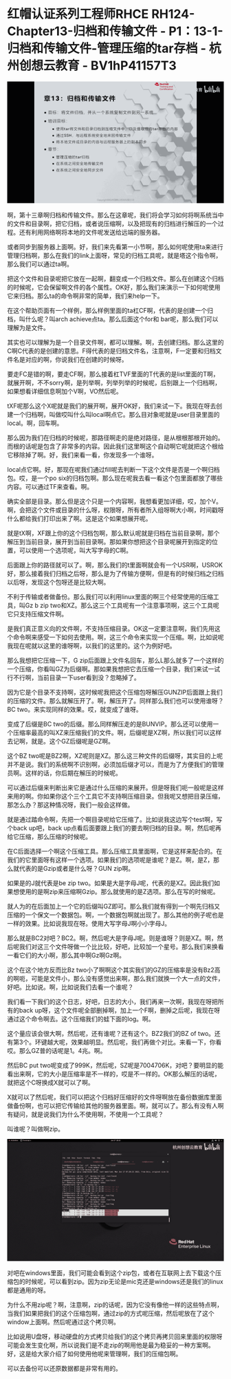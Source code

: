 # 红帽认证系列工程师RHCE RH124-Chapter13-归档和传输文件 - P1：13-1-归档和传输文件-管理压缩的tar存档 - 杭州创想云教育 - BV1hP41157T3

![](img/58461d57cbc7248ad05c58276fa697dc_0.png)

啊，第十三章啊归档和传输文件。那么在这章呢，我们将会学习如何将啊系统当中的文件和目录啊，把它归档，或者说压缩啊，以及把现有的归档进行解压的一个过程。还有利用网络啊将本地的文件呢发送给远端的服务器。

或者同步到服务器上面啊。好，我们来先看第一小节啊，那么如何呢使用ta来进行管理归档啊，那么在我们的link上面呀，常见的归档工具呢，就是塔这个指令啊，那么我们可以通过ta啊。

把这个文件和目录呢把它放在一起啊，翻变成一个归档文件。那么在创建这个归档的时候呢，它会保留啊文件的各个属性。OK好，那么我们来演示一下如何呢使用它来归档。那么ta的命令啊非常的简单，我们来help一下。

在这个帮助页面有一个样例，那么样例里面的ta杠CF啊，代表的是创建一个归档，叫什么呢？叫arch achieve点ta。那么后面这个for和 bar呢，那么我们可以理解为是文件。

其实也可以理解为是一个目录文件啊，都可以理解。啊，去创建归档。那么这里的C啊C代表的是创建的意思。F得代表的是归档文件名，注意啊，F一定要和归档文件名是对应的啊，你说我们在创建的时候呀。

要走FC是错的啊，要走CF啊，那么接着杠TVF里面的T代表的是list里面的T啊，就展开啊，不不sorry啊，是列举啊，列举列举的时候呢，后别跟上一个归档啊，如果想看详细信息啊加个V啊，VO然后呢。

tXF呢那么这个X呢就是我们的展开啊，展开OK好，我们来试一下。我现在呀去创建一个归档啊，叫做哎叫什么叫local啊点它。那么目对象呢就是user目录里面的local。啊，回车啊。

那么因为我们在归档的时候呢，那路径啊走的是绝对路径，是从根根那根开始的。而根的话呢是包含了非常多的内容。因此我们这里啊这个自动啊它呢就把这个根给它移除掉了啊。好，我们来看一看，你发现多一个谁呀。

local点它啊。好，那现在呢我们通过fill呢去判断一下这个文件是否是一个啊归档包。哎，是一个po six的归档包啊。那么现在呢我去看一看这个包里面都放了哪些内容。可以通过TF来查看。啊。

确实全部是目录。那么但是这个只是一个内容啊，我想看更加详细，哎，加个V。啊，会把这个文件或目录的什么呀，权限呀，所有者所入组呀啊大小啊，时间戳呀什么都给我们打印出来了啊。这是这个如果想展开呢。

就是tX啊，XF跟上你的这个归档包啊，那么默认呢就是归档在当前目录啊，那个解压到当前目录，展开到当前目录啊。那如果你想把这个目录呢展开到指定的位置，可以使用一个选项呢，叫大写字母的C啊。

后面跟上你的路径就可以了。啊，那么我们的t里面啊就会有一个USR啊，USROK好，那么接着我们归档之后呀，那么是为了传输方便啊，但是有的时候归档之归档以后呀，发现这个包呀还是比较大啊。

不利于传输或者做备份。那么我们可以利用linux里面的啊三个经常使用的压缩工具，叫Gz b zip two和XZ。那么这三个工具呢有一个注意事项啊，这三个工具呢它只支持压缩文件啊。

是我们真正意义向的文件啊，不支持压缩目录。OK这一定要注意啊，我们先用这个命令啊来感受一下如何去使用。啊，这三个命令来实现一个压缩。啊，比如说呢我现在呢就以这里的谁呀啊，以我们的这里的。这个为例好吧。

那么我想把它压缩一下，G zip后面跟上文件名回车，那么L那么就多了一个这样的一个压缩，你看叫GZ为后缀啊。那如果我想把它去压缩一个目录，我们来试一试行不行啊，当前目录一下user看到没？忽略掉了。

因为它是个目录不支持啊，这时候呢我把这个压缩包呀解压GUNZIP后面跟上我们的压缩的文件。那么就解压开了。啊，解压开了。同样那么我们也可以使用谁呀？BC two。来实现同样的效果。哎，就变成了谁呀。

变成了后缀是BC two的后缀。那么同样解压走的是BUNVIP。那么还可以使用一个压缩率最高的叫XZ来压缩我们的文件。啊，后缀呢是XZ啊，所以我们可以这样去记啊，就是。这个GZ后缀呢是GZ啊。

这个BZ two呢是BZ2啊，XZ呢则是XZ。那么这三种文件的后缀呀，其实目的上呢并不是说。我们的系统啊不识别啊，必须加后缀才可以，而是为了方便我们的管理员啊。这样的话，你后期在解压的时候呢。

可以通过后缀来判断出来它是通过什么压缩的来展开。但是呀我们呃一般呢是这样来用的啊。你如果你这个三个工具它不支持啊压缩目录。但我呢又想把目录压缩，那怎么办？那这种情况呀，我们一般会这样做。

就是通过踏命令啊，先把一个啊目录呢给它压缩了。比如说我这边写个test啊，写个back up吧，back up点看后面要跟上我们的要去啊归档的目录。啊，然后呢再给它压缩，那么压缩的时候呢。

在C后面选择一个啊这个压缩工具。那么压缩工具里面啊，它是这样来配合的。在我们的它里面呀有这样一个选项。如果我们的选项呢是谁呢？是Z。啊，是Z，那么就代表的是Gzip或者是什么呀？GUN zip啊。

如果是的J就代表是be zip two。如果是大是字母J呢，代表的是XZ。因此我们如果想使用的是啊zip来压缩啊Gzip。那么就使用的是Z选项。那么在写的时候呢。

就人为的在后面加上一个它的后缀叫GZ即可。那么我们就有得到一个啊先归档又压缩的一个保文一个数据包。啊，一个数据包啊就出现了。那么其他的例子呢也是一样的效果。比如说我现在呀。使用大写字母J啊小小字母J。

那么就是BC2对吧？BC2。啊，然后呢大是字母J呢。则是谁呀？则是XZ。啊，然后呢我们对这三个文件呀做一个比比较，好吧，比较加一个星号。那么我们来换看一看它们的大小啊，那么其中啊Gz啊Gz啊。

这个在这个地方反而比Bz two小了啊啊这个其实我们的GZ的压缩率是没有Bz2高的啊呃，可能是文件小，那么没有感觉出来啊，那么我们就换一个大一点的文件，好吧。比如说。啊，比如说我们去看一个谁呢？

我们看一下我们的这个日志，好吧，日志的大小，我们再来一次啊，我现在呀把所有的back up呀，这个文件呢全部删掉啊，加上一个F啊，删掉之后呢，我现在呀通过这个命令啊去。这个压缩我们的蛙下面的log。啊。

这个量应该会很大啊，然后呢，还有谁呢？还有这个。BZ2我们的BZ of two。还有第3个。环键越大呢，效果越明显。然后呢，我们再做个对比。来看一下，你看哎。那么GZ普的话呢是1。4兆。啊。

然后BC put two呢变成了999K，然后呢，SZ呢是7004706K，对吧？要明显的能看出来啊，它的大小是压缩率是不一样的，哎是不一样的。OK那么解压的话呢，就把这个C呀换成X就可以了啊。

X就可以了然后呢，我们可以把这个归档好压缩好的文件呀啊放在备份数据库里面做备份啊，也可以把它传输给其他的服务器里面。啊，就可以了。那么有没有人啊有疑问，就是说我们为什么不使用啊，不使用一个工具呢？

叫谁呢？叫做啊zip。

![](img/58461d57cbc7248ad05c58276fa697dc_2.png)

对吧在windows里面，我们可能会看到这个zip包，或者在互联网上去下载这个压缩包的时候呢，可以看到zip。因为zip无论是mic克还是windows还是我们的linux都是通用的呀。

为什么不用zip呢？啊，注意啊，zip的话呢，因为它没有像他一样的这些特点啊，当我们如果把我们的这个压缩包啊，通过zip的方式呢压缩，然后呢放在了这个window上面啊。然后呢通过这个拷贝啊。

比如说用U盘呀，移动硬盘的方式拷贝给我们的这个拷贝再拷贝回来里面的权限呀可能会发生变化啊，所以说我们是不走zip的啊用他是最为稳妥的一种方案啊。好，这是给大家介绍了如何使用他呢来管理啊，我们的压缩包啊。

可以去备份可以还原数据都是非常有用的。